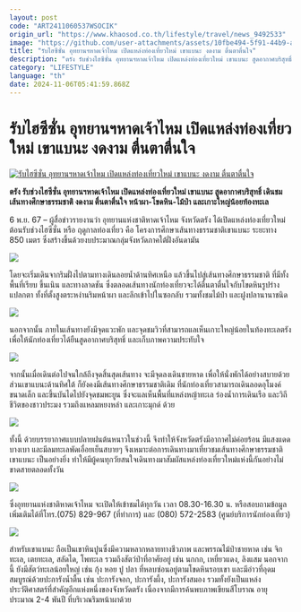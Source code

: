 ```yaml
---
layout: post
code: "ART2411060537WSOCIK"
origin_url: "https://www.khaosod.co.th/lifestyle/travel/news_9492533"
image: "https://github.com/user-attachments/assets/10fbe494-5f91-44b9-ad80-81dbdaee3dc6"
title: "รับไฮซีซั่น อุทยานฯหาดเจ้าไหม เปิดแหล่งท่องเที่ยวใหม่ เขาแบนะ งดงาม ตื่นตาตื่นใจ"
description: "ตรัง รับช่วงไฮซีซั่น อุทยานฯหาดเจ้าไหม เปิดแหล่งท่องเที่ยวใหม่ เขาแบนะ สูดอากาศบริสุทธิ์ เดินชมเส้นทางศึกษาธรรมชาติ งดงาม ตื่นตาตื่นใจ หน้าผา-โขดหิน-ไม้ป่า"
category: "LIFESTYLE"
language: "th"
date: 2024-11-06T05:41:59.868Z
---
```


# รับไฮซีซั่น อุทยานฯหาดเจ้าไหม เปิดแหล่งท่องเที่ยวใหม่ เขาแบนะ งดงาม ตื่นตาตื่นใจ

[![รับไฮซีซั่น อุทยานฯหาดเจ้าไหม เปิดแหล่งท่องเที่ยวใหม่ เขาแบนะ งดงาม ตื่นตาตื่นใจ](https://www.khaosod.co.th/wpapp/uploads/2024/11/ตรง_เปดแหลงทองเทยวใหมเสนทางศกษาธรรมชาตเขาแบนะ_6.jpg "รับไฮซีซั่น อุทยานฯหาดเจ้าไหม เปิดแหล่งท่องเที่ยวใหม่ เขาแบนะ งดงาม ตื่นตาตื่นใจ")](https://www.khaosod.co.th/wpapp/uploads/2024/11/ตรง_เปดแหลงทองเทยวใหมเสนทางศกษาธรรมชาตเขาแบนะ_6.jpg)

**ตรัง รับช่วงไฮซีซั่น อุทยานฯหาดเจ้าไหม เปิดแหล่งท่องเที่ยวใหม่ เขาแบนะ สูดอากาศบริสุทธิ์ เดินชมเส้นทางศึกษาธรรมชาติ งดงาม ตื่นตาตื่นใจ หน้าผา-โขดหิน-ไม้ป่า และเกาะใหญ่น้อยท้องทะเล**

6 พ.ย. 67 – ผู้สื่อข่าวรายงานว่า อุทยานแห่งชาติหาดเจ้าไหม จังหวัดตรัง ได้เปิดแหล่งท่องเที่ยวใหม่ต้อนรับช่วงไฮซีซั่น หรือ ฤดูกาลท่องเที่ยว คือ โครงการศึกษาเส้นทางธรรมชาติเขาแบนะ ระยะทาง 850 เมตร ซึ่งสร้างขึ้นด้วยงบประมาณกลุ่มจังหวัดภาคใต้ฝั่งอันดามัน

![](https://www.khaosod.co.th/wpapp/uploads/2024/11/ตรง_เปดแหลงทองเทยวใหมเสนทางศกษาธรรมชาตเขาแบนะ_10.jpg)

โดยจะเริ่มเดินจากริมฝั่งไปตามทางเดินลอยน้ำด้านทิศเหนือ แล้วขึ้นไปสู่เส้นทางศึกษาธรรมชาติ ที่มีทั้งพื้นที่เรียบ ขึ้นเนิน และทางลาดชัน ซึ่งตลอดเส้นทางนักท่องเที่ยวจะได้ตื่นตาตื่นใจกับโขดหินรูปร่างแปลกตา ทั้งที่ตั้งสูงตระหง่านริมหน้าผา และลึกเข้าไปในซอกลับ รวมทั้งชมไม้ป่า และฝูงปลานานาชนิด

![](https://www.khaosod.co.th/wpapp/uploads/2024/11/ตรง_เปดแหลงทองเทยวใหมเสนทางศกษาธรรมชาตเขาแบนะ_1.jpg)

นอกจากนั้น ภายในเส้นทางยังมีจุดแวะพัก และจุดชมวิวที่สามารถแลเห็นเกาะใหญ่น้อยในท้องทะเลตรัง เพื่อให้นักท่องเที่ยวได้ยืนสูดอากาศบริสุทธิ์ และเก็บภาพความประทับใจ

![](https://www.khaosod.co.th/wpapp/uploads/2024/11/ตรง_เปดแหลงทองเทยวใหมเสนทางศกษาธรรมชาตเขาแบนะ_2.jpg)

จากนั้นเมื่อเดินต่อไปจนใกล้ถึงจุดสิ้นสุดเส้นทาง จะมีจุดลงเดินชายหาด เพื่อให้นั่งพักได้อย่างสบายด้วย ส่วนเขาแบนะด้านทิศใต้ ก็ยังคงมีเส้นทางศึกษาธรรมชาติเดิม ที่นักท่องเที่ยวสามารถเดินลอดอุโมงค์ขนาดเล็ก และขึ้นบันไดไปยังจุดชมพะยูน ซึ่งจะแลเห็นพื้นที่แหล่งหญ้าทะเล ร่องน้ำการเดินเรือ และวิถีชีวิตของชาวประมง รวมถึงแหลมหยงหลำ และเกาะมุกด์ ด้วย

![](https://www.khaosod.co.th/wpapp/uploads/2024/11/ตรง_เปดแหลงทองเทยวใหมเสนทางศกษาธรรมชาตเขาแบนะ_3.jpg)

ทั้งนี้ ด้วยบรรยากาศแบบปลายฝนต้นหนาวในช่วงนี้ จึงทำให้จังหวัดตรังมีอากาศไม่ค่อยร้อน มีแสงแดดบางเบา และมีลมทะเลพัดเอื่อยเย็นสบายๆ จึงเหมาะต่อการเดินทางมาเที่ยวชมเส้นทางศึกษาธรรมชาติเขาแบนะ เป็นอย่างยิ่ง ทำให้มีผู้คนทุกวัยสนใจเดินทางมาสัมผัสแหล่งท่องเที่ยวใหม่แห่งนี้กันอย่างไม่ขาดสายตลอดทั้งวัน

![](https://www.khaosod.co.th/wpapp/uploads/2024/11/ตรง_เปดแหลงทองเทยวใหมเสนทางศกษาธรรมชาตเขาแบนะ_7.jpg)

ซึ่งอุทยานแห่งชาติหาดเจ้าไหม จะเปิดให้เข้าชมได้ทุกวัน เวลา 08.30-16.30 น. หรือสอบถามข้อมูลเพิ่มเติมได้ที่โทร.(075) 829-967 (ที่ทำการ) และ (080) 572-2583 (ศูนย์บริการนักท่องเที่ยว)

![](https://www.khaosod.co.th/wpapp/uploads/2024/11/ตรง_เปดแหลงทองเทยวใหมเสนทางศกษาธรรมชาตเขาแบนะ_9.jpg)

สำหรับเขาแบนะ ถือเป็นเขาหินปูนซึ่งมีความหลากหลายทางชีวภาพ และพรรณไม้ป่าชายหาด เช่น จิกทะเล, เตยทะเล, สลัดได, โพทะเล รวมถึงสัตว์ป่าที่อาศัยอยู่ เช่น นกกก, เหยี่ยวแดง, ลิงแสม นอกจากนี้ ยังมีสัตว์ทะเลน้อยใหญ่ เช่น กุ้ง หอย ปู ปลา ที่หลบซ่อนอยู่ตามโขดหินรอบเขา และมีอ่าวที่อุดมสมบูรณ์ด้วยปะการังน้ำตื้น เช่น ปะการังจอก, ปะการังผึ้ง, ปะการังสมอง รวมทั้งยังเป็นแหล่งประวัติศาสตร์ที่สำคัญอีกแห่งหนึ่งของจังหวัดตรัง เนื่องจากมีการค้นพบภาพเขียนสีโบราณ อายุประมาณ 2-4 พันปี ที่บริเวณริมหน้าผาด้วย